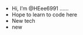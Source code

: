 - Hi, I’m @HEee6991 ......
- Hope to learn to code here 
- New tech 
- new 

<!---
HEee6991/HEee6991 is a ✨ special ✨ repository because its `README.md` (this file) appears on your GitHub profile.
You can click the Preview link to take a look at your changes.
--->
